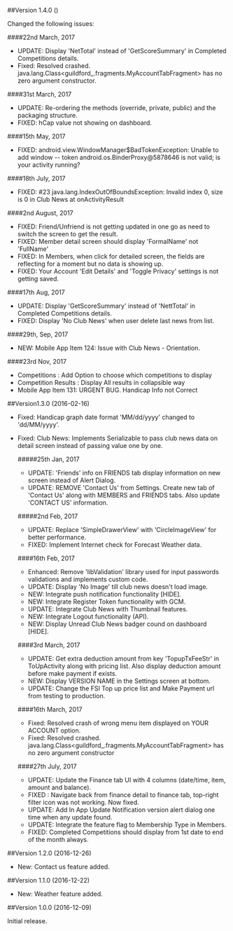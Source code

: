 ##Version 1.4.0 ()

Changed the following issues:
    
   ####22nd March, 2017
   - UPDATE: Display 'NetTotal' instead of 'GetScoreSummary' in Completed Competitions details.
   - Fixed: Resolved crashed. java.lang.Class<guildford_.fragments.MyAccountTabFragment> has no zero argument constructor.

   ####31st March, 2017
   - UPDATE: Re-ordering the methods (override, private, public) and the packaging structure.
   - FIXED: hCap value not showing on dashboard.
   
   ####15th May, 2017
   - FIXED: android.view.WindowManager$BadTokenException: Unable to add window -- token android.os.BinderProxy@5878646 is not valid; is your activity running?
            
   ####18th July, 2017
   - FIXED: #23 java.lang.IndexOutOfBoundsException: Invalid index 0, size is 0 in Club News at onActivityResult

   ####2nd August, 2017
   - FIXED: Friend/Unfriend is not getting updated in one go as need to switch the screen to get the result.
   - FIXED: Member detail screen should display 'FormalName' not 'FullName'
   - FIXED: In Members, when click for detailed screen, the fields are reflecting for a moment but no data is showing up.
   - FIXED: Your Account 'Edit Details' and 'Toggle Privacy' settings is not getting saved.

  ####17th Aug, 2017
   - UPDATE: Display 'GetScoreSummary' instead of 'NettTotal' in Completed Competitions details.
   - FIXED:  Display 'No Club News' when user delete last news from list.
  
  ####29th, Sep, 2017
  - NEW: Mobile App Item 124: Issue with Club News - Orientation.
  
  ####23rd Nov, 2017
  - Competitions : Add Option to choose which competitions to display
  - Competition Results : Display All results in collapsible way 
  - Mobile App Item 131: URGENT BUG. Handicap Info not Correct

##Version1.3.0 (2016-02-16)

- Fixed: Handicap graph date format 'MM/dd/yyyy' changed to 'dd/MM/yyyy'.
- Fixed: Club News: Implements Serializable to pass club news data on detail screen instead of passing value one by one.

    #####25th Jan, 2017
    - UPDATE: 'Friends' info on FRIENDS tab display information on new screen instead of Alert Dialog.
    - UPDATE: REMOVE 'Contact Us' from Settings. Create new tab of 'Contact Us' along with MEMBERS and FRIENDS tabs. Also update 'CONTACT US' information.

   #####2nd Feb, 2017
    - UPDATE: Replace 'SimpleDrawerView' with 'CircleImageView' for better performance.
    - FIXED: Implement Internet check for Forecast Weather data.

   ####16th Feb, 2017
    - Enhanced: Remove 'libValidation' library used for input passwords validations and implements custom code.
    - UPDATE: Display 'No Image' till club news doesn't load image.
    - NEW: Integrate push notification functionality [HIDE].
    - NEW: Integrate Register Token functionality with GCM.
    - UPDATE: Integrate Club News with Thumbnail features.
    - NEW: Integrate Logout functionality (API).
    - NEW: Display Unread Club News badger cound on dashboard [HIDE].
    
   ####3rd March, 2017
    - UPDATE: Get extra deduction amount from key 'TopupTxFeeStr' in ToUpActivity along with pricing list. Also display deduction amount before make payment if exists.
    - NEW: Display VERSION NAME in the Settings screen at bottom.
    - UPDATE: Change the FSI Top up price list and Make Payment url from testing to production.
    
    ####16th March, 2017
     - Fixed: Resolved crash of wrong menu item displayed on YOUR ACCOUNT option.
     - Fixed: Resolved crashed. java.lang.Class<guildford_.fragments.MyAccountTabFragment> has no zero argument constructor

    ####27th July, 2017
    - UPDATE: Update the Finance tab UI with 4 columns (date/time, item, amount and balance).
    - FIXED : Navigate back from finance detail to finance tab, top-right filter icon was not working. Now fixed.
    - UPDATE: Add In App Update Notification version alert dialog one time when any update found.
    - UPDATE: Integrate the feature flag to Membership Type in Members.
    - FIXED:  Completed Competitions should display from 1st date to end of the month always.

##Version 1.2.0 (2016-12-26)

- New: Contact us feature added.

##Version 1.1.0 (2016-12-22)

- New: Weather feature added.

##Version 1.0.0 (2016-12-09)

Initial release.